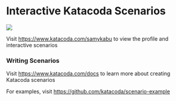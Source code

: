 # Interactive Katacoda Scenarios

[![](http://shields.katacoda.com/katacoda/samykabu/count.svg)](https://www.katacoda.com/samykabu "Get your profile on Katacoda.com")

Visit https://www.katacoda.com/samykabu to view the profile and interactive scenarios

### Writing Scenarios
Visit https://www.katacoda.com/docs to learn more about creating Katacoda scenarios

For examples, visit https://github.com/katacoda/scenario-example

